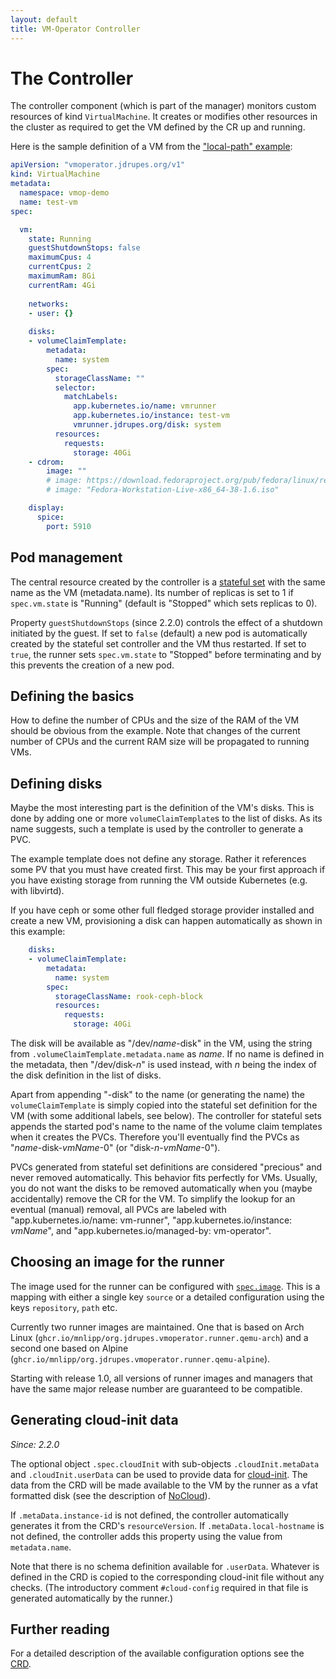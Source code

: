 ```yaml
---
layout: default
title: VM-Operator Controller
---
```


# The Controller

The controller component (which is part of the manager) monitors 
custom resources of kind `VirtualMachine`. It creates or modifies 
other resources in the cluster as required to get the VM defined
by the CR up and running. 

Here is the sample definition of a VM from the 
["local-path" example](https://github.com/mnlipp/VM-Operator/tree/main/example/local-path):

```yaml
apiVersion: "vmoperator.jdrupes.org/v1"
kind: VirtualMachine
metadata:
  namespace: vmop-demo
  name: test-vm
spec:

  vm:
    state: Running
    guestShutdownStops: false
    maximumCpus: 4
    currentCpus: 2
    maximumRam: 8Gi
    currentRam: 4Gi
  
    networks:
    - user: {}
    
    disks:
    - volumeClaimTemplate:
        metadata:
          name: system
        spec:
          storageClassName: ""
          selector:
            matchLabels:
              app.kubernetes.io/name: vmrunner
              app.kubernetes.io/instance: test-vm
              vmrunner.jdrupes.org/disk: system
          resources:
            requests:
              storage: 40Gi
    - cdrom:
        image: ""
        # image: https://download.fedoraproject.org/pub/fedora/linux/releases/38/Workstation/x86_64/iso/Fedora-Workstation-Live-x86_64-38-1.6.iso
        # image: "Fedora-Workstation-Live-x86_64-38-1.6.iso"

    display:
      spice:
        port: 5910
```

## Pod management 

The central resource created by the controller is a 
[stateful set](https://kubernetes.io/docs/concepts/workloads/controllers/statefulset/)
with the same name as the VM (metadata.name). Its number of replicas is
set to 1 if `spec.vm.state` is "Running" (default is "Stopped" which sets 
replicas to 0).

Property `guestShutdownStops` (since 2.2.0) controls the effect of a
shutdown initiated by the guest. If set to `false` (default) a new pod
is automatically created by the stateful set controller and the VM thus
restarted. If set to `true`, the runner sets `spec.vm.state` to "Stopped"
before terminating and by this prevents the creation of a new pod.

## Defining the basics

How to define the number of CPUs and the size of the RAM of the VM
should be obvious from the example. Note that changes of the current
number of CPUs and the current RAM size will be propagated to
running VMs.

## Defining disks

Maybe the most interesting part is the definition of the VM's disks.
This is done by adding one or more `volumeClaimTemplate`s to the
list of disks. As its name suggests, such a template is used by the
controller to generate a PVC.

The example template does not define any storage. Rather it references
some PV that you must have created first. This may be your first approach
if you have existing storage from running the VM outside Kubernetes
(e.g. with libvirtd).

If you have ceph or some other full fledged storage provider installed
and create a new VM, provisioning a disk can happen automatically
as shown in this example:

```yaml
    disks:
    - volumeClaimTemplate:
        metadata:
          name: system
        spec:
          storageClassName: rook-ceph-block
          resources:
            requests:
              storage: 40Gi
```

The disk will be available as "/dev/*name*-disk" in the VM,
using the string from `.volumeClaimTemplate.metadata.name` as *name*. 
If no name is defined in the metadata, then "/dev/disk-*n*"
is used instead, with *n* being the index of the disk 
definition in the list of disks. 

Apart from appending "-disk" to the name (or generating the name) the
`volumeClaimTemplate` is simply copied into the stateful set definition 
for the VM (with some additional labels, see below). The controller 
for stateful sets appends the started pod's name to the name of the 
volume claim templates when it creates the PVCs. Therefore you'll 
eventually find the PVCs as "*name*-disk-*vmName*-0"
(or "disk-*n*-*vmName*-0"). 

PVCs generated from stateful set definitions are considered "precious"
and never removed automatically. This behavior fits perfectly for VMs.
Usually, you do not want the disks to be removed automatically when
you (maybe accidentally) remove the CR for the VM. To simplify the lookup
for an eventual (manual) removal, all PVCs are labeled with 
"app.kubernetes.io/name: vm-runner", "app.kubernetes.io/instance: *vmName*",
and "app.kubernetes.io/managed-by: vm-operator".

## Choosing an image for the runner

The image used for the runner can be configured with 
[`spec.image`](https://github.com/mnlipp/VM-Operator/blob/7e094e720b7b59a5e50f4a9a4ad29a6000ec76e6/deploy/crds/vms-crd.yaml#L19).
This is a mapping with either a single key `source` or a detailed
configuration using the keys `repository`, `path` etc.

Currently two runner images are maintained. One that is based on 
Arch Linux (`ghcr.io/mnlipp/org.jdrupes.vmoperator.runner.qemu-arch`) and a 
second one based on Alpine (`ghcr.io/mnlipp/org.jdrupes.vmoperator.runner.qemu-alpine`).

Starting with release 1.0, all versions of runner images and managers 
that have the same major release number are guaranteed to be compatible.

## Generating cloud-init data

*Since: 2.2.0* 

The optional object `.spec.cloudInit` with sub-objects `.cloudInit.metaData`
and `.cloudInit.userData` can be used to provide data for
[cloud-init](https://cloudinit.readthedocs.io/en/latest/index.html).
The data from the CRD will be made available to the VM by the runner
as a vfat formatted disk (see the description of 
[NoCloud](https://cloudinit.readthedocs.io/en/latest/reference/datasources/nocloud.html)).

If `.metaData.instance-id` is not defined, the controller automatically
generates it from the CRD's `resourceVersion`. If `.metaData.local-hostname`
is not defined, the controller adds this property using the value from
`metadata.name`.

Note that there is no schema definition available for `.userData`.
Whatever is defined in the CRD is copied to the corresponding
cloud-init file without any checks. (The introductory comment
`#cloud-config` required in that file is generated automatically by
the runner.)

## Further reading

For a detailed description of the available configuration options see the
[CRD](https://github.com/mnlipp/VM-Operator/blob/main/deploy/crds/vms-crd.yaml).
